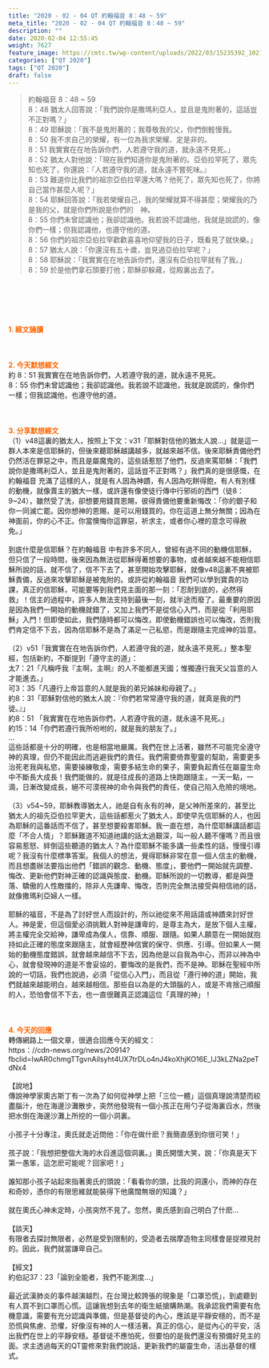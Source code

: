 ```yaml
---
title: "2020 - 02 - 04 QT 約翰福音 8：48 ~ 59"
meta_title: "2020 - 02 - 04 QT 約翰福音 8：48 ~ 59"
description: ""
date: 2020-02-04 12:55:45
weight: 7627
feature_image: https://cmtc.tw/wp-content/uploads/2022/03/15235392_10211799862337740_180693556567566654_o-1.webp
categories: ["QT 2020"]
tags: ["QT 2020"]
draft: false
---
```


<blockquote>約翰福音 8：48 ~ 59<br />
8：48 猶太人回答說：「我們說你是撒瑪利亞人，並且是鬼附著的，這話豈不正對嗎？」<br />
8：49 耶穌說：「我不是鬼附著的；我尊敬我的父，你們倒輕慢我。<br />
8：50 我不求自己的榮耀，有一位為我求榮耀、定是非的。<br />
8：51 我實實在在地告訴你們，人若遵守我的道，就永遠不見死。」<br />
8：52 猶太人對他說：「現在我們知道你是鬼附著的。亞伯拉罕死了，眾先知也死了，你還說：『人若遵守我的道，就永遠不嘗死味。』<br />
8：53 難道你比我們的祖宗亞伯拉罕還大嗎？他死了，眾先知也死了，你將自己當作甚麼人呢？」<br />
8：54 耶穌回答說：「我若榮耀自己，我的榮耀就算不得甚麼；榮耀我的乃是我的父，就是你們所說是你們的　神。<br />
8：55 你們未曾認識他；我卻認識他。我若說不認識他，我就是說謊的，像你們一樣；但我認識他，也遵守他的道。<br />
8：56 你們的祖宗亞伯拉罕歡歡喜喜地仰望我的日子，既看見了就快樂。」<br />
8：57 猶太人說：「你還沒有五十歲，豈見過亞伯拉罕呢？」<br />
8：58 耶穌說：「我實實在在地告訴你們，還沒有亞伯拉罕就有了我。」<br />
8：59 於是他們拿石頭要打他；耶穌卻躲藏，從殿裏出去了。</blockquote><br />
&nbsp;<br />
<br />
&nbsp;<br />
<br />
<span style="color: #ff6600;"><strong>1. </strong><strong>經文誦讀</strong></span><br />
<br />
<span style="color: #ff6600;"><strong> </strong></span><br />
<br />
<span style="color: #ff6600;"><strong>2. 今天默想</strong><strong>經文<br />
</strong></span>約 8：51 我實實在在地告訴你們，人若遵守我的道，就永遠不見死。<br />
8：55 你們未曾認識他；我卻認識他。我若說不認識他，我就是說謊的，像你們一樣；但我認識他，也遵守他的道。<br />
<br />
&nbsp;<br />
<br />
<span style="color: #ff6600;"><strong>3. 分享默想經文<br />
</strong></span>（1）v48這裏的猶太人，按照上下文：v31「耶穌對信他的猶太人說…」就是這一群人本來是信耶穌的，但後來聽耶穌越講越多，就越來越不信。後來耶穌責備他們仍然活在罪惡之中，而且是屬魔鬼的，這些話惹怒了他們，反過來罵耶穌：「我們說你是撒瑪利亞人，並且是鬼附著的，這話豈不正對嗎？」我們真的是很感慨，在約翰福音 充滿了這樣的人，就是有人因為神蹟，有人因為吃餅得飽，有人有別樣的動機，就像賣主的猶大一樣，或許還有像使徒行傳中行邪術的西門（徒8：9~24），雖然受了洗，卻想要用錢買恩賜，彼得責備他要重新悔改：「你的銀子和你一同滅亡罷。因你想神的恩賜，是可以用錢買的。你在這道上無分無關；因為在神面前，你的心不正。你當懊悔你這罪惡，祈求主，或者你心裡的意念可得赦免。」<br />
<br />
到底什麼是信耶穌？在約翰福音 中有許多不同人，曾經有過不同的動機信耶穌，但只信了一段時間，後來因為無法從耶穌得著想要的事物，或者越來越不能相信耶穌所說的話，就不信了，信不下去了，甚至開始攻擊耶穌，就像v48這裏不爽被耶穌責備，反過來攻擊耶穌是被鬼附的。或許從約翰福音 我們可以學到寶貴的功課，真正的信耶穌，可能要等到我們見主面的那一刻：「忍耐到底的，必然得救」！信主的過程中，許多人無法支持到最後一刻，就半途而廢了。最重要的原因是因為我們一開始的動機就錯了，又加上我們不是從信心入門，而是從「利用耶穌」入門！但即使如此，我們隨時都可以悔改，即使動機錯誤也可以悔改，否則我們肯定信不下去，因為信耶穌不是為了滿足一己私慾，而是跟隨主完成神的旨意。<br />
<br />
（2）v51「我實實在在地告訴你們，人若遵守我的道，就永遠不見死。」整本聖經，包括新約，不斷提到「遵守主的道」：<br />
太7：21「凡稱呼我『主啊，主啊』的人不能都進天國；惟獨遵行我天父旨意的人才能進去。」<br />
可3：35「凡遵行上帝旨意的人就是我的弟兄姊妹和母親了。」<br />
約8：31「耶穌對信他的猶太人說：『你們若常常遵守我的道，就真是我的門徒。』」<br />
約8：51 「我實實在在地告訴你們，人若遵守我的道，就永遠不見死。」<br />
約15：14「你們若遵行我所吩咐的，就是我的朋友了。」<br />
…<br />
這些話都是十分的明確，也是相當地嚴厲。我們在世上活著，雖然不可能完全遵守神的真理，但仍不能因此而逃避我們的責任。我們需要倚靠聖靈的幫助，需要更多治死老我與私慾，需要操練敬虔，需要多結生命的果子，需要負起責任在屬靈生命中不斷長大成長！我們能做的，就是往成長的道路上快跑跟隨主，一天一點，一滴，日漸改變成長，絕不可漠視神的命令與我們的責任，使自己陷入危險的境地。<br />
<br />
（3）v54~59，耶穌教導猶太人，祂是自有永有的神，是父神所差來的，甚至比猶太人的祖先亞伯拉罕更大，這些話都惹火了猶太人，即使早先信耶穌的人，也因為耶穌的這番話而不信了，甚至想要殺害耶穌。我一直在想，為什麼耶穌講話都這麼「不合人情」？耶穌難道不知道祂講的話太過艱深，叫一般人聽不懂嗎？而且很容易惹怒、絆倒這些聽道的猶太人？為什麼耶穌不能多講一些柔性的話，慢慢引導呢？我沒有什麼標準答案。我個人的想法，覺得耶穌非常在意一個人信主的動機，而且想盡辦法要指出他們「錯誤的觀念、動機、態度」，要他們一開始就先調整、悔改、更新他們對神正確的認識與態度、動機。耶穌所說的一切教導，都是與墮落、驕傲的人性敵擋的，除非人先謙卑、悔改，否則完全無法接受與相信祂的話，就像撒瑪利亞婦人一樣。<br />
<br />
耶穌的福音，不是為了討好世人而設計的，所以祂從來不用話語或神蹟來討好世人。神是愛，但這個愛必須挑戰人對神是謙卑的，是尊主為大，是放下個人主權，將主權完全交給神，謙卑成為僕人，信靠、順服、跟隨。如果人願意在一開始就抱持如此正確的態度來跟隨主，就會經歷神信實的保守、供應、引導。但如果人一開始的動機態度錯誤，就會越來越信不下去，因為他是以自我為中心，而非以神為中心，就會發現神的道是不會妥協的，要悔改的是我們，而不是神。耶穌在聖經中所說的一切話，我們也說過，必須「從信心入門」，而且從「遵行神的道」開始，我們就越來越能明白，越來越相信。那些自以為是的大頭腦的人，或是不肯捨己順服的人，恐怕會信不下去，也一直很難真正認識這位「真理的神」！<br />
<br />
&nbsp;<br />
<br />
<span style="color: #ff6600;"><strong>4. 今天的回應<br />
</strong></span>轉傳網路上一個文章，很適合回應今天的經文：<br />
https：//cdn-news.org/news/20914?fbclid=IwAR0chmgTTgvnAiIsyht4UX7trDLo4nJ4koXhjKO16E_lJ3kLZNa2peTdNx4<br />
<br />
【說地】<br />
傳說神學家奧古斯丁有一次為了如何從神學上把「三位一體」這個真理說清楚而絞盡腦汁，他在海邊沙灘散步，突然他發現有一個小孩正在用勺子從海裏舀水，然後把水倒在海邊沙灘上所挖的一個小洞裏。<br />
<br />
小孩子十分專注，奧氏就走近問他：「你在做什麽？我簡直感到你很可笑！」<br />
<br />
孩子說：「我想把整個大海的水舀進這個洞裏。」奧氏開懷大笑，說：「你真是天下第一愚笨，這怎麽可能呢？回家吧！」<br />
<br />
誰知那小孩子站起來指著奧氏的頭說：「看看你的頭，比我的洞還小，而神的存在和奇妙，憑你的有限思維就能裝得下他廣闊無垠的知識？」<br />
<br />
就在奧氏心神未定時，小孩突然不見了。忽然，奧氏感到自己明白了什麽…<br />
<br />
【談天】<br />
有限者去探討無限者，必然是受到限制的，受造者去揣摩造物主同樣會是捉襟見肘的。因此，我們就當謙卑自己。<br />
<br />
【經文】<br />
約伯記37：23「論到全能者，我們不能測度…」<br />
<br />
最近武漢肺炎的事件越演越烈，在台灣比較誇張的現象是「口罩恐慌」，到處聽到有人買不到口罩而心慌。這讓我想到去年的衛生紙搶購熱潮。我承認我們需要有危機意識，需要有充分認識與準備，但是基督徒的內心，應該是平靜安穩的，而不是恐慌與焦慮、恐懼，好像沒有神的人一樣活著。真正的信心，是從內心的平安，活出我們在世上的平靜安穩。基督徒不應怕死，但要怕的是我們還沒有預備好見主的面。求主透過每天的QT靈修來對我們說話，更新我們的屬靈生命，活出基督的樣式。<br />
<br />
&nbsp;
        